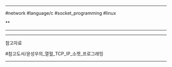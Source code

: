
---

#network #language/c #socket_programming #linux

**

---


---

참고자료

#참고도서/윤성우의_열혈_TCP_IP_소켓_프로그래밍

---